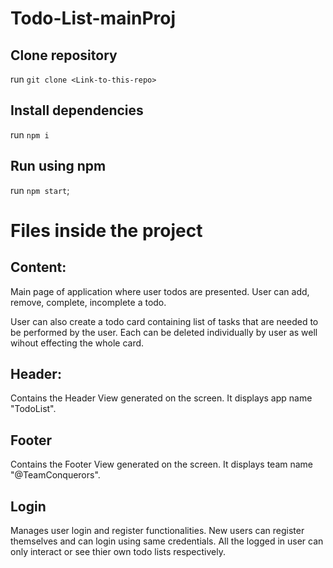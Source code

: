 # Todo-List-mainProj

## Clone repository

run `git clone <Link-to-this-repo>`

## Install dependencies

run `npm i`

## Run using npm

run `npm start`;

# Files inside the project

## Content:

Main page of application where user todos are presented. User can add, remove, complete, incomplete a todo.

User can also create a todo card containing list of tasks that are needed to be performed by the user. Each can be deleted individually by user as well wihout effecting the whole card.

## Header: 

Contains the Header View generated on the screen. It displays app name "TodoList".

## Footer

Contains the Footer View generated on the screen. It displays team name "@TeamConquerors".

## Login 

Manages user login and register functionalities. New users can register themselves and can login using same credentials. All the logged in user can only interact or see thier own todo lists respectively.
